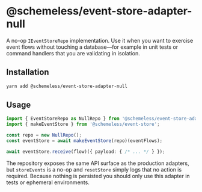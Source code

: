# @schemeless/event-store-adapter-null

A no-op `IEventStoreRepo` implementation. Use it when you want to exercise event flows without touching a database—for example in unit tests or command handlers that you are validating in isolation.

## Installation

```bash
yarn add @schemeless/event-store-adapter-null
```

## Usage

```ts
import { EventStoreRepo as NullRepo } from '@schemeless/event-store-adapter-null';
import { makeEventStore } from '@schemeless/event-store';

const repo = new NullRepo();
const eventStore = await makeEventStore(repo)(eventFlows);

await eventStore.receive(flow)({ payload: { /* ... */ } });
```

The repository exposes the same API surface as the production adapters, but `storeEvents` is a no-op and `resetStore` simply logs that no action is required. Because nothing is persisted you should only use this adapter in tests or ephemeral environments.
